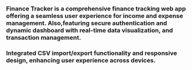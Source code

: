 ### Finance Tracker is a comprehensive finance tracking web app offering a seamless user experience for income and expense management. Also,featuring secure authentication and dynamic dashboard with real-time data visualization, and transaction management. 
### Integrated CSV import/export functionality and responsive design, enhancing user experience across devices.
